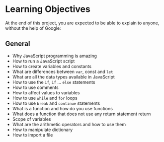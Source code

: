 # Learning Objectives
At the end of this project, you are expected to be able to explain to anyone, without the help of Google:
## General

* Why JavaScript programming is amazing
* How to run a JavaScript script
* How to create variables and constants
* What are differences between `var`, const and `let`
* What are all the data types available in JavaScript
* How to use the `if`, `if` ... `else` statements
* How to use comments
* How to affect values to variables
* How to use `while` and `for` loops
* How to use `break` and `continue` statements
* What is a function and how do you use functions
* What does a function that does not use any return statement return
* Scope of variables
* What are the arithmetic operators and how to use them
* How to manipulate dictionary
* How to import a file

